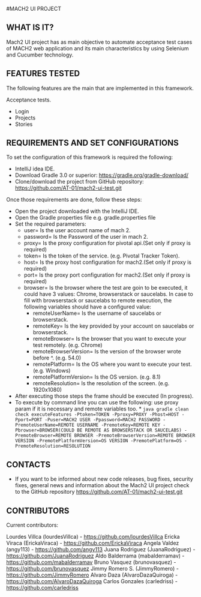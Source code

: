 #MACH2 UI PROJECT

WHAT IS IT?
------------

Mach2 UI project has as main objective to automate acceptance test cases of MACH2 web application
and its main characteristics by using Selenium and Cucumber technology.

FEATURES TESTED
---------------

The following features are the main that are implemented in this framework.

   Acceptance tests.

   - Login
   - Projects
   - Stories

REQUIREMENTS AND SET CONFIGURATIONS
-----------------------------------

To set the configuration of this framework is required the following:

   - IntelliJ idea IDE.
   - Download Gradle 3.0 or superior: https://gradle.org/gradle-download/
   - Clone/download the project from GitHub repository: https://github.com/AT-01/mach2-ui-test.git

 Once those requirements are done, follow these steps:

   - Open the project downloaded with the IntelliJ IDE.
   - Open the Gradle properties file e.g. gradle.properties file
   - Set the required parameters:
       * user= Is the user account name of mach 2.
       * password= Is the Password of the user in mach 2.
       * proxy= Is the proxy configuration for pivotal api.(Set only if proxy is required)
       * token= Is the token of the service. (e.g. Pivotal Tracker Token).
       * host= Is the proxy host configuration for mach2.(Set only if proxy is required)
       * port= Is the proxy port configuration for mach2.(Set only if proxy is required)
       * browser= Is the browser where the test are goin to be executed, it could have 3 values: Chrome, browserstack or saucelabs.
          In case to fill with browserstack or saucelabs to remote execution, the following variables should have a configured value:
          - remoteUserName= Is the username of saucelabs or browserstack.
          - remoteKey= Is the key provided by your account on saucelabs or browserstack.
          - remoteBrowser= Is the browser that you want to execute your test remotely. (e.g. Chrome)
          - remoteBrowserVersion= Is the version of the browser wrote before ^. (e.g. 54.0)
          - remotePlatform= Is the OS where you want to execute your test. (e.g. Windows)
          - remotePlatformVersion= Is the OS version. (e.g. 8.1)
          - remoteResolution= Is the resolution of the screen. (e.g. 1920x1080)
   - After executing those steps the frame should be executed (In progress).
   - To execute by command line you can use the following: use proxy param if it is necessary and remote variables too.
      *
           ```java
                gradle clean check executeFeatures -Ptoken=TOKEN
                -Pproxy=PROXY -Phost=HOST -Pport=PORT -Puser=MACH2 USER -Ppassword=MACH2 PASSWORD
                -PremoteUserName=REMOTE USERNAME -PremoteKey=REMOTE KEY -Pbrowser=BROWSER(COULD BE REMOTE AS BROWSERSTACK OR SAUCELABS)
                -PremoteBrowser=REMOTE BROWSER -PremoteBrowserVersion=REMOTE BROWSER VERSION
                -PremotePlatformVersion=OS VERSION -PremotePlatform=OS -PremoteResolution=RESOLUTION
           ```

CONTACTS
--------

   - If you want to be informed about new code releases, bug fixes,
     security fixes, general news and information about the Mach2 UI project
     check to the GitHub repository
     https://github.com/AT-01/mach2-ui-test.git

CONTRIBUTORS
------------

Current contributors:

   Lourdes Villca (lourdesVillca) - https://github.com/lourdesVillca
   Ericka Viraca (ErickaViraca) - https://github.com/ErickaViraca
   Angela Valdez (angy113) - https://github.com/angy113
   Juana Rodriguez (JuanaRodriguez) - https://github.com/JuanaRodriguez
   Aldo Balderrama (mabalderramav) - https://github.com/mabalderramav
   Bruno Vasquez (brunovasquez) - https://github.com/brunovasquez
   Jimmy Romero S. (JimmyRomero) - https://github.com/JimmyRomero
   Alvaro Daza (AlvaroDazaQuiroga) - https://github.com/AlvaroDazaQuiroga
   Carlos Gonzales (carledriss) - https://github.com/carledriss
